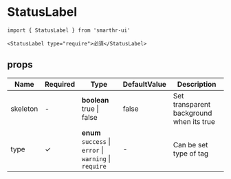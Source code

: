 # StatusLabel

```tsx
import { StatusLabel } from 'smarthr-ui'

<StatusLabel type="require">必須</StatusLabel>
```

## props

| Name       | Required | Type                              | DefaultValue | Description                                                       |
| ---------- | -------- | --------------------------------- | ------------ | ----------------------------------------------------------------- |
| skeleton     | -        | **boolean** <br> true &#124; false | false            | Set transparent background when its true  |
| type | ✓           | **enum** <br> `success` &#124; `error` &#124; `warning` &#124; `require` | -            | Can be set type of tag   |
